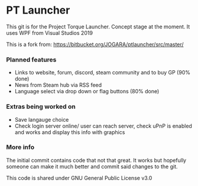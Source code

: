 # PT Launcher #

This git is for the Project Torque Launcher. Concept stage at the moment. 
It uses WPF from Visual Studios 2019

This is a fork from: https://bitbucket.org/JOGARA/ptlauncher/src/master/

### Planned features  ###

* Links to website, forum, discord, steam community and to buy GP (90% done)
* News from Steam hub via RSS feed
* Language select via drop down or flag buttons (80% done)


### Extras being worked on ###

* Save langauge choice 
* Check login server online/ user can reach server, check uPnP is enabled and works and display this info with graphics

### More info ###

The initial commit contains code that not that great. 
It works but hopefully someone can make it much better and commit said changes to the git.

This code is shared under GNU General Public License v3.0
